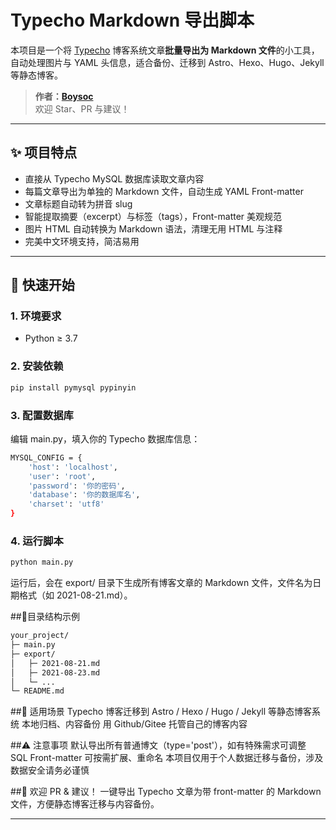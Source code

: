 # Typecho Markdown 导出脚本

本项目是一个将 [Typecho](https://typecho.org/) 博客系统文章**批量导出为 Markdown 文件**的小工具，自动处理图片与 YAML 头信息，适合备份、迁移到 Astro、Hexo、Hugo、Jekyll 等静态博客。

> **作者：[Boysoc](https://github.com/boysoc)**  
> 欢迎 Star、PR 与建议！

---

## ✨ 项目特点

- 直接从 Typecho MySQL 数据库读取文章内容
- 每篇文章导出为单独的 Markdown 文件，自动生成 YAML Front-matter
- 文章标题自动转为拼音 slug
- 智能提取摘要（excerpt）与标签（tags），Front-matter 美观规范
- 图片 HTML 自动转换为 Markdown 语法，清理无用 HTML 与注释
- 完美中文环境支持，简洁易用

---

## 🚀 快速开始

### 1. 环境要求

- Python ≥ 3.7

### 2. 安装依赖

```bash
pip install pymysql pypinyin
```
### 3. 配置数据库
编辑 main.py，填入你的 Typecho 数据库信息：
```bash
MYSQL_CONFIG = {
    'host': 'localhost',
    'user': 'root',
    'password': '你的密码',
    'database': '你的数据库名',
    'charset': 'utf8'
}
```
### 4. 运行脚本
```bash
python main.py
```
运行后，会在 export/ 目录下生成所有博客文章的 Markdown 文件，文件名为日期格式（如 2021-08-21.md）。

##📂目录结构示例
```bash
your_project/
├─ main.py
├─ export/
│   ├─ 2021-08-21.md
│   ├─ 2021-08-23.md
│   └─ ...
└─ README.md
```
##🦄 适用场景
Typecho 博客迁移到 Astro / Hexo / Hugo / Jekyll 等静态博客系统
本地归档、内容备份
用 Github/Gitee 托管自己的博客内容


##⚠️ 注意事项
默认导出所有普通博文（type='post'），如有特殊需求可调整 SQL
Front-matter 可按需扩展、重命名
本项目仅用于个人数据迁移与备份，涉及数据安全请务必谨慎

##🙌 欢迎 PR & 建议！
一键导出 Typecho 文章为带 front-matter 的 Markdown 文件，方便静态博客迁移与内容备份。

---
